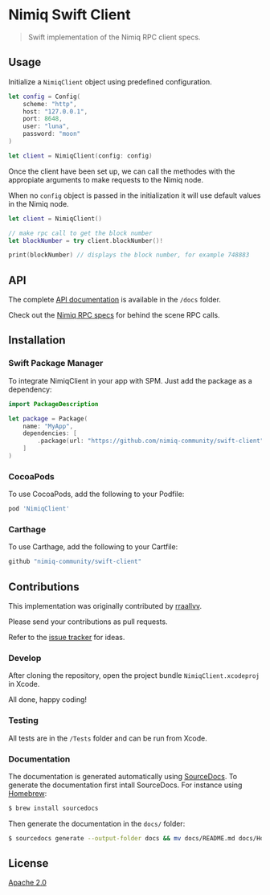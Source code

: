 Nimiq Swift Client
==================

> Swift implementation of the Nimiq RPC client specs.

## Usage

Initialize a `NimiqClient` object using predefined configuration.

```swift
let config = Config(
    scheme: "http",
    host: "127.0.0.1",
    port: 8648,
    user: "luna",
    password: "moon"
)

let client = NimiqClient(config: config)
```

Once the client have been set up, we can call the methodes with the appropiate arguments to make requests to the Nimiq node.

When no `config` object is passed in the initialization it will use default values in the Nimiq node.

```swift
let client = NimiqClient()

// make rpc call to get the block number
let blockNumber = try client.blockNumber()!

print(blockNumber) // displays the block number, for example 748883
```

## API

The complete [API documentation](docs) is available in the `/docs` folder.

Check out the [Nimiq RPC specs](https://github.com/nimiq/core-js/wiki/JSON-RPC-API) for behind the scene RPC calls.

## Installation

### Swift Package Manager

To integrate NimiqClient in your app with SPM. Just add the package as a dependency:

```swift
import PackageDescription

let package = Package(
    name: "MyApp",
    dependencies: [
        .package(url: "https://github.com/nimiq-community/swift-client", from: "0.0.1"),
    ]
)
```

### CocoaPods

To use CocoaPods, add the following to your Podfile:

```sh
pod 'NimiqClient'
```

### Carthage

To use Carthage, add the following to your Cartfile:

```sh
github "nimiq-community/swift-client"
```

## Contributions

This implementation was originally contributed by [rraallvv](https://github.com/rraallvv/).

Please send your contributions as pull requests.

Refer to the [issue tracker](https://github.com/nimiq-community/swift-client/issues) for ideas.

### Develop

After cloning the repository, open the project bundle `NimiqClient.xcodeproj` in Xcode.

All done, happy coding!

### Testing

All tests are in the `/Tests` folder and can be run from Xcode.

### Documentation

The documentation is generated automatically using [SourceDocs](https://github.com/eneko/SourceDocs). To generate the documentation first intall SourceDocs. For instance using [Homebrew](https://brew.sh):

```sh
$ brew install sourcedocs
```

Then generate the documentation in the `docs/` folder:

```sh
$ sourcedocs generate --output-folder docs && mv docs/README.md docs/Home.md
```

## License

[Apache 2.0](LICENSE.md)
